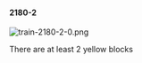 #### 2180-2
![train-2180-2-0.png](https://github.com/lil-lab/nlvr/raw/master/nlvr/train/images/67/train-2180-2-0.png "train-2180-2-0.png")

There are at least 2 yellow blocks